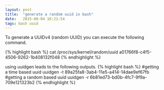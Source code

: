 ```yaml
---
layout: post
title:  "generate a random uuid in bash"
date:   2015-08-04 16:21:54
tags: bash uuid
---
```

To generate a UUIDv4 (random UUID) you can execute the following command.

{% highlight bash %}
cat /proc/sys/kernel/random/uuid
a01766f8-c4f5-4506-9262-1b408132f048
{% endhighlight %}

using uuidgen leads to the following outputs.
{% highlight bash %}
#getting a time based uuid
uuidgen -t
89a25fa8-3ab4-11e5-a414-14dae9ef67fb
#getting a random based uuid
uuidgen -r
6b81ed73-bd0b-4fc7-9f9a-709e121323b2
{% endhighlight %}
